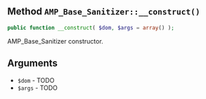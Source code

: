 ## Method `AMP_Base_Sanitizer::__construct()`

```php
public function __construct( $dom, $args = array() );
```

AMP_Base_Sanitizer constructor.


## Arguments

* `$dom` - TODO
* `$args` - TODO
